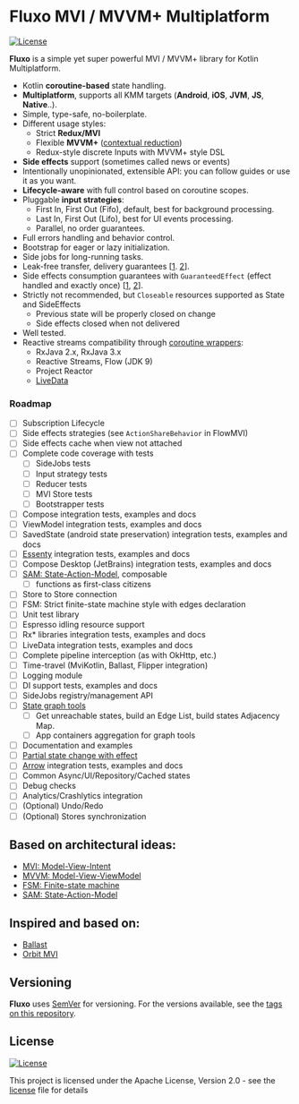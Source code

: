 # Fluxo MVI / MVVM+ Multiplatform

[![License](https://img.shields.io/badge/License-Apache%202.0-blue.svg)](LICENSE.md)

**Fluxo** is a simple yet super powerful MVI / MVVM+ library for Kotlin Multiplatform.

* Kotlin **coroutine-based** state handling.
* **Multiplatform**, supports all KMM targets (**Android**, **iOS**, **JVM**, **JS**, **Native**..).
* Simple, type-safe, no-boilerplate.
* Different usage styles:
  * Strict **Redux/MVI**
  * Flexible **MVVM+** ([contextual reduction](https://dev.to/feresr/a-case-against-the-mvi-architecture-pattern-1add))
  * Redux-style discrete Inputs with MVVM+ style DSL
* **Side effects** support (sometimes called news or events)
* Intentionally unopinionated, extensible API: you can follow guides or use it as you want.
* **Lifecycle-aware** with full control based on coroutine scopes.
* Pluggable **input strategies**:
  * First In, First Out (Fifo), default, best for background processing.
  * Last In, First Out (Lifo), best for UI events processing.
  * Parallel, no order guarantees.
* Full errors handling and behavior control.
* Bootstrap for eager or lazy initialization.
* Side jobs for long-running tasks.
* Leak-free transfer, delivery guarantees [[1](https://github.com/Kotlin/kotlinx.coroutines/issues/1936). [2](https://gmk57.medium.com/unfortunately-events-may-be-dropped-if-channel-receiveasflow-cfe78ae29004)].
* Side effects consumption guarantees with `GuaranteedEffect` (effect handled and exactly once) [[1](https://github.com/Kotlin/kotlinx.coroutines/issues/2886), [2](https://medium.com/androiddevelopers/livedata-with-snackbar-navigation-and-other-events-the-singleliveevent-case-ac2622673150)].
* Strictly not recommended, but `Closeable` resources supported as State and SideEffects
  * Previous state will be properly closed on change
  * Side effects closed when not delivered
* Well tested.
* Reactive streams compatibility
  through [coroutine wrappers](https://github.com/Kotlin/kotlinx.coroutines/tree/master/reactive):
  * RxJava 2.x, RxJava 3.x
  * Reactive Streams, Flow (JDK 9)
  * Project Reactor
  * [LiveData](https://developer.android.com/topic/libraries/architecture/coroutines#livedata)

### Roadmap

- [ ] Subscription Lifecycle
- [ ] Side effects strategies (see `ActionShareBehavior` in FlowMVI)
- [ ] Side effects cache when view not attached
- [ ] Complete code coverage with tests
  - [ ] SideJobs tests
  - [ ] Input strategy tests
  - [ ] Reducer tests
  - [ ] MVI Store tests
  - [ ] Bootstrapper tests
- [ ] Compose integration tests, examples and docs
- [ ] ViewModel integration tests, examples and docs
- [ ] SavedState (android state preservation) integration tests, examples and docs
- [ ] [Essenty](https://github.com/arkivanov/Essenty) integration tests, examples and docs
- [ ] Compose Desktop (JetBrains) integration tests, examples and docs
- [ ] [SAM: State-Action-Model](https://sam.js.org/), composable
  - [ ] functions as first-class citizens
- [ ] Store to Store connection
- [ ] FSM: Strict finite-state machine style with edges declaration
- [ ] Unit test library
- [ ] Espresso idling resource support
- [ ] Rx* libraries integration tests, examples and docs
- [ ] LiveData integration tests, examples and docs
- [ ] Complete pipeline interception (as with OkHttp, etc.)
- [ ] Time-travel (MviKotlin, Ballast, Flipper integration)
- [ ] Logging module
- [ ] DI support tests, examples and docs
- [ ] SideJobs registry/management API
- [ ] [State graph tools](https://github.com/Kontur-Mobile/VisualFSM#tools-of-visualfsm)
  - [ ] Get unreachable states, build an Edge List, build states Adjacency Map.
  - [ ] App containers aggregation for graph tools
- [ ] Documentation and examples
- [ ] [Partial state change with effect](https://github.com/uniflow-kt/uniflow-kt/blob/master/doc/notify_update.md)
- [ ] [Arrow](https://arrow-kt.io/) integration tests, examples and docs
- [ ] Common Async/UI/Repository/Cached states
- [ ] Debug checks
- [ ] Analytics/Crashlytics integration
- [ ] \(Optional) Undo/Redo
- [ ] \(Optional) Stores synchronization

## Based on architectural ideas:

- [MVI: Model-View-Intent](http://hannesdorfmann.com/android/model-view-intent/)
- [MVVM: Model-View-ViewModel](https://en.wikipedia.org/wiki/Model%E2%80%93view%E2%80%93viewmodel)
- [FSM: Finite-state machine](https://en.wikipedia.org/wiki/Finite-state_machine)
- [SAM: State-Action-Model](https://sam.js.org/)

## Inspired and based on:

- [Ballast](https://github.com/copper-leaf/ballast)
- [Orbit MVI](https://github.com/orbit-mvi/orbit-mvi)

## Versioning

**Fluxo** uses [SemVer](http://semver.org/) for versioning. For the versions
available, see the [tags on this repository](/tags).

## License

[![License](https://img.shields.io/badge/License-Apache%202.0-blue.svg)](LICENSE.md)

This project is licensed under the Apache License, Version 2.0 - see the
[license](LICENSE.md) file for details

